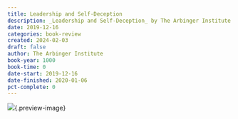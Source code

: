 ```yaml
---
title: Leadership and Self-Deception
description: _Leadership and Self-Deception_ by The Arbinger Institute. Published by Blackstone Publishing, with ISBN nan. Read on 2019-12-16
date: 2019-12-16
categories: book-review
created: 2024-02-03
draft: false
author: The Arbinger Institute
book-year: 1000
book-time: 0
date-start: 2019-12-16
date-finished: 2020-01-06
pct-complete: 0
---
```


![](https://img3.od-cdn.com/ImageType-100/0887-1/{759BC170-8DD2-411F-A593-3F617324C26D}Img100.jpg){.preview-image}